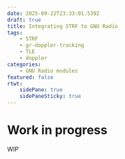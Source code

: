 ```yaml
---
date: 2025-09-22T23:33:01.539Z
draft: true
title: Integrating STRF to GNU Radio
tags:
    - STRF
    - gr-doppler-tracking
    - TLE
    - doppler
categories:
    - GNU Radio modules
featured: false
rtwt:
    sidePane: true
    sidePaneSticky: true
---
```


# Work in progress

WIP
